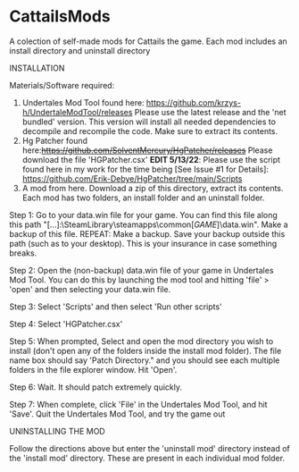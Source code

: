 # CattailsMods
A colection of self-made mods for Cattails the game. Each mod includes an install directory and uninstall directory

INSTALLATION 

Materials/Software required: 
1. Undertales Mod Tool found here: https://github.com/krzys-h/UndertaleModTool/releases Please use the latest release and the 'net bundled' version. This version will install all needed dependencies to decompile and recompile the code. Make sure to extract its contents. 
2. Hg Patcher found here:~~https://github.com/SolventMercury/HgPatcher/releases~~ Please download the file 'HGPatcher.csx'
   **EDIT 5/13/22**: Please use the script found here in my work for the time being [See Issue #1 for Details]: https://github.com/Erik-Debye/HgPatcher/tree/main/Scripts 
3. A mod from here. Download a zip of this directory, extract its contents. Each mod has two folders, an install folder and an uninstall folder. 


Step 1: Go to your data.win file for your game. You can find this file along this path "[...]:\SteamLibrary\steamapps\common\[_GAME_]\data.win". Make a backup of this file. REPEAT: Make a backup. Save your backup outside this path (such as to your desktop). This is your insurance in case something breaks.

Step 2: Open the (non-backup) data.win file of your game in Undertales Mod Tool. You can do this by launching the mod tool and hitting 'file' > 'open' and then selecting your data.win file. 

Step 3: Select 'Scripts' and then select 'Run other scripts'

Step 4: Select 'HGPatcher.csx'

Step 5: When prompted, Select and open the mod directory you wish to install (don't open any of the folders inside the install mod folder). The file name box should say 'Patch Directory." and you should see each multiple folders in the file explorer window. Hit 'Open'. 

Step 6: Wait. It should patch extremely quickly.

Step 7: When complete, click 'File' in the Undertales Mod Tool, and hit 'Save'. Quit the Undertales Mod Tool, and try the game out

UNINSTALLING THE MOD

Follow the directions above but enter the 'uninstall mod' directory instead of the 'install mod' directory. These are present in each individual mod folder.
